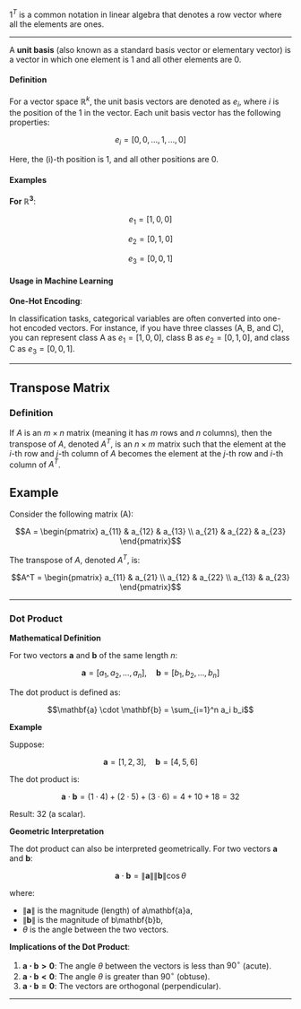$1^T$ is a common notation in linear algebra that denotes a row vector where all the elements are ones.

--------------------------------------

A **unit basis** (also known as a standard basis vector or elementary vector) is a vector in which one element is 1 and all other elements are 0. 

#### Definition
For a vector space $\mathbb{R}^k$, the unit basis vectors are denoted as $e_i$, where $i$ is the position of the 1 in the vector. Each unit basis vector has the following properties:

$$e_i = [0, 0, \ldots, 1, \ldots, 0]$$

Here, the \(i\)-th position is 1, and all other positions are 0.

#### Examples
**For $\mathbb{R}^3$**:

$$e_1 = [1, 0, 0]$$

$$e_2 = [0, 1, 0]$$

$$e_3 = [0, 0, 1]$$

#### Usage in Machine Learning
**One-Hot Encoding**:

In classification tasks, categorical variables are often converted into one-hot encoded vectors. For instance, if you have three classes (A, B, and C), you can represent class A as $e_1 = [1, 0, 0]$, class B as $e_2 = [0, 1, 0]$, and class C as $e_3 = [0, 0, 1]$.

--------------------------------------
## Transpose Matrix
### Definition

If $A$ is an $m \times n$ matrix (meaning it has $m$ rows and $n$ columns), then the transpose of $A$, denoted $A^T$, is an $n \times m$ matrix such that the element at the $i$-th row and $j$-th column of $A$ becomes the element at the $j$-th row and $i$-th column of $A^T$.


## Example

Consider the following matrix \(A\):

$$A = \begin{pmatrix}
a_{11} & a_{12} & a_{13} \\
a_{21} & a_{22} & a_{23}
\end{pmatrix}$$

The transpose of $A$, denoted $A^T$, is:

$$A^T = \begin{pmatrix}
a_{11} & a_{21} \\
a_{12} & a_{22} \\
a_{13} & a_{23}
\end{pmatrix}$$
___
### Dot Product
**Mathematical Definition**

For two vectors $\mathbf{a}$ and $\mathbf{b}$ of the same length $n$:

$$\mathbf{a} = [a_1, a_2, \dots, a_n], \quad \mathbf{b} = [b_1, b_2, \dots, b_n]$$

The dot product is defined as:

$$\mathbf{a} \cdot \mathbf{b} = \sum_{i=1}^n a_i b_i$$


**Example**

Suppose:

$$\mathbf{a} = [1, 2, 3], \quad \mathbf{b} = [4, 5, 6]$$

The dot product is:

$$\mathbf{a} \cdot \mathbf{b} = (1 \cdot 4) + (2 \cdot 5) + (3 \cdot 6) = 4 + 10 + 18 = 32$$

Result: 32 (a scalar).

**Geometric Interpretation**

The dot product can also be interpreted geometrically. For two vectors $\mathbf{a}$ and $\mathbf{b}$:

$$\mathbf{a} \cdot \mathbf{b} = \|\mathbf{a}\| \|\mathbf{b}\| \cos\theta$$

where:

-   $\|\mathbf{a}\|$ is the magnitude (length) of a\mathbf{a}a,
-   $\|\mathbf{b}\|$ is the magnitude of b\mathbf{b}b,
-   $\theta$ is the angle between the two vectors.

**Implications of the Dot Product**:

1.  **$\mathbf{a} \cdot \mathbf{b} > 0$**: The angle $\theta$ between the vectors is less than $90^\circ$ (acute).
2.  **$\mathbf{a} \cdot \mathbf{b} < 0$**: The angle $\theta$ is greater than $90^\circ$ (obtuse).
3.  **$\mathbf{a} \cdot \mathbf{b} = 0$**: The vectors are orthogonal (perpendicular).
___
